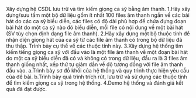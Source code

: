 Xây dựng hệ CSDL lưu trữ và tìm kiếm giọng ca sỹ bằng âm thanh.
1.Hãy xây dựng/sưu tầm một bộ dữ liệu gồm ít nhất 100 files âm thanh ngắn về các bài hát do các ca sỹ biểu diễn, các files có độ dài phù hợp để chứa đựng đoạn bài hát do một ca sỹ nào đó biểu diễn, mỗi file có nội dung về một bài hát (SV tùy chọn định dạng file âm thanh).
2.Hãy xây dựng một bộ thuộc tính để nhận diện giọng hát của ca sỹ từ các file âm thanh có trong bộ dữ liệu đã thu thập. Trình bày cụ thể về các thuộc tính này.
3.Xây dựng hệ thống tìm kiếm tiếng giọng ca sỹ với đầu vào là một file âm thanh về một đoạn bài hát do một ca sỹ biểu diễn đã có và không có trong dữ liệu, đầu ra là 3 files âm thanh giống nhất, xếp thứ tự giảm dần về độ tương đồng với file âm thanh đầu vào.
  a.Trình bày sơ đồ khối của hệ thống và quy trình thực hiện yêu cầu của đề bài.
  b.Trình bày quá trình trích rút, lưu trữ và sử dụng các thuộc tính để tìm kiếm giọng ca sỹ trong hệ thống.
4.Demo hệ thống và đánh giá kết quả đã đạt được.
